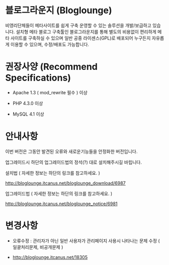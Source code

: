 블로그라운지 (Bloglounge)
===========

비영리단체들이 메타사이트를 쉽게 구축 운영할 수 있는 솔루션을 개발/보급하고 있습니다. 설치형 메타 블로그 구축툴인 블로그라운지를 통해 별도의 비용없이 편리하게 메타 사이트를 구축하실 수 있으며 일반 공중 라이센스(GPL)로 배포되어 누구든지 자유롭게 이용할 수 있으며, 수정/배포도 가능합니다.

권장사양 (Recommend Specifications)
===========
- Apache 1.3 ( mod_rewrite 필수 ) 이상

- PHP 4.3.0 이상

- MySQL  4.1 이상

안내사항
===========

이번 버전은 그동안 발견된 오류와 새로운기능들을 안정화한 버전입니다.

업그레이드시 하단의 업그레이드법의 정석(?) 대로 설치해주시길 바립니다.

설치법 ( 자세한 정보는 하단의 링크를 참고하세요. )

http://bloglounge.itcanus.net/bloglounge_download/6987

업그레이드법 ( 자세한 정보는 하단의 링크를 참고하세요. )

http://bloglounge.itcanus.net/bloglounge_notice/6981

변경사항
===========

- 오류수정 : 관리자가 아닌 일반 사용자가 관리페이지 사용시 나타나는 문제 수정 ( 일괄처리문제, 비공개문제 )

- http://bloglounge.itcanus.net/18305
